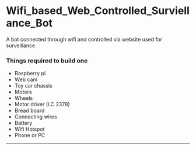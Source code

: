 # Wifi_based_Web_Controlled_Surviellance_Bot #

A bot connected through wifi and controlled via website used for surveillance

### Things required to build one ###
- Raspberry pi
- Web cam
- Toy car chassis
- Motors
- Wheels
- Motor driver (LC 2378)
- Bread board
- Connecting wires
- Battery
- Wifi Hotspot
- Phone or PC

---
